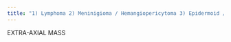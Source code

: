 ```yaml
---
title: "1) Lymphoma 2) Meninigioma / Hemangiopericytoma 3) Epidermoid / Arachnoid cyst or Dermoid 4) Dural Mets - prostate, breast Lymphoma 5) Skull mets extending inward 6) Schwannoma &amp; Neurofibroma EXTRA-AXIAL: 1) buckle GW junction 2) expand ipsilateral CSF space 3) bony reaction/hyperostosis"
---
```

EXTRA-AXIAL 
MASS

